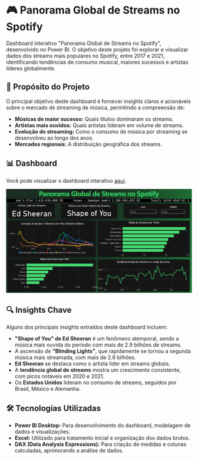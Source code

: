<h1 id="-panorama-global-de-streams-no-spotify-">🎮 Panorama Global de Streams no Spotify</h1>
<p>Dashboard interativo &quot;Panorama Global de Streams no Spotify&quot;, desenvolvido no Power BI. O objetivo deste projeto foi explorar e visualizar dados dos streams mais populares no Spotify, entre 2017 e 2021, identificando tendências de consumo musical, maiores sucessos e artistas líderes globalmente.</p>
<h2 id="-prop%C3%B3sito-do-projeto-">🚀 Propósito do Projeto</h2>
<p>O principal objetivo deste dashboard é fornecer insights claros e acionáveis sobre o mercado de streaming de música, permitindo a compreensão de:</p>
<ul>
<li><strong>Músicas de maior sucesso:</strong> Quais títulos dominaram os streams.</li>
<li><strong>Artistas mais ouvidos:</strong> Quais artistas lideram em volume de streams.</li>
<li><strong>Evolução do streaming:</strong> Como o consumo de música por streaming se desenvolveu ao longo dos anos.</li>
<li><strong>Mercados regionais:</strong> A distribuição geográfica dos streams.</li>
</ul>
<h2 id="-dashboard-">📊 Dashboard</h2>
<p>Você pode visualizar o dashboard interativo <a href="https://app.powerbi.com/reportEmbed?reportId=499accfc-eb39-4398-9141-2e57702ed43e&autoAuth=true&ctid=f310b526-e195-4805-a55e-67e28f2fefdb">aqui</a>.</p>
<p><img src="https://github.com/marcelo-carv/Panorama-Global-de-Streams-no-Spotify/blob/main/Dashboard_Spotify.png"></p>
<h2 id="-insights-chave-">🔍 Insights Chave</h2>
<p>Alguns dos principais insights extraídos deste dashboard incluem:</p>
<ul>
<li><strong>&quot;Shape of You&quot; de Ed Sheeran</strong> é um fenômeno atemporal, sendo a música mais ouvida do período com mais de 2.9 bilhões de streams.</li>
<li>A ascensão de <strong>&quot;Blinding Lights&quot;</strong>, que rapidamente se tornou a segunda música mais streamada, com mais de 2.6 bilhões.</li>
<li><strong>Ed Sheeran</strong> se destaca como o artista líder em streams globais.</li>
<li>A <strong>tendência global de streams</strong> mostra um crescimento consistente, com picos notáveis em 2020 e 2021.</li>
<li>Os <strong>Estados Unidos</strong> lideram no consumo de streams, seguidos por Brasil, México e Alemanha.</li>
</ul>
<h2 id="-tecnologias-utilizadas-">🛠️ Tecnologias Utilizadas</h2>
<ul>
<li><strong>Power BI Desktop:</strong> Para desenvolvimento do dashboard, modelagem de dados e visualizações.</li>
<li><strong>Excel:</strong> Utilizado para tratamento inicial e organização dos dados brutos.</li>
<li><strong>DAX (Data Analysis Expressions):</strong> Para criação de medidas e colunas calculadas, aprimorando a análise de dados.</li>
</ul>
